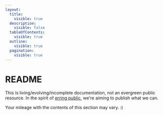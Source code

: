 ```yaml
---
layout:
  title:
    visible: true
  description:
    visible: false
  tableOfContents:
    visible: true
  outline:
    visible: true
  pagination:
    visible: true
---
```


# README

This is living/evolving/incomplete documentation, not an evergreen public resource. In the spirit of [erring public](../publishing-erring-public.md), we're aiming to publish what we can.

Your mileage with the contents of this section may vary. :)
